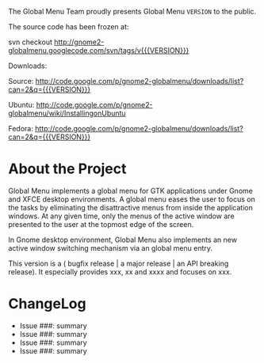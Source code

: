 The Global Menu Team proudly presents Global Menu `VERSION` to the public.

The source code has been frozen at:

svn checkout http://gnome2-globalmenu.googlecode.com/svn/tags/v{{{VERSION}}}

Downloads:

Source: http://code.google.com/p/gnome2-globalmenu/downloads/list?can=2&q={{{VERSION}}}

Ubuntu: http://code.google.com/p/gnome2-globalmenu/wiki/InstallingonUbuntu

Fedora: http://code.google.com/p/gnome2-globalmenu/downloads/list?can=2&q={{{VERSION}}}

# About the Project #

Global Menu implements a global menu for GTK applications under Gnome and XFCE desktop environments. A global menu eases the user to focus on the tasks by eliminating the disattractive menus from inside the application windows. At any given time, only the menus of the active window are presented to the user at the topmost edge of the screen.

In Gnome desktop environment, Global Menu also implements an new active window switching mechanism via an global menu entry.

This version is a ( bugfix release | a major release | an API breaking release). It especially provides xxx, xx and xxxx and focuses on xxx.

# ChangeLog #

  * Issue ###: summary
  * Issue ###: summary
  * Issue ###: summary
  * Issue ###: summary